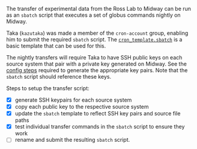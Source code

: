 The transfer of experimental data from the Ross Lab to Midway can be run as an `sbatch` script that executes a set of globus commands nightly on Midway.

Taka (`kazutaka`) was made a member of the `cron-account` group, enabling him to
submit the required `sbatch` script.   The [`cron_template.sbatch`](cron_template.sbatch) is a basic template that can be used for this.

The nightly transfers will require Taka to have SSH public keys on each source
system that pair with a private key generated on Midway.  See the [config
steps](config.md) required to generate the appropriate key pairs.  Note that the `sbatch` script should reference these keys.

Steps to setup the transfer script:

- [x] generate SSH keypairs for each source system
- [x] copy each public key to the respective source system
- [x] update the `sbatch` template to reflect SSH key pairs and source file paths
- [x] test individual transfer commands in the `sbatch` script to ensure they work
- [ ] rename and submit the resulting `sbatch` script.

